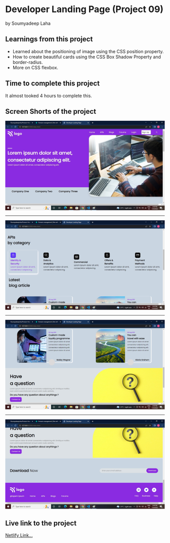 # Developer Landing Page (Project 09)

by Soumyadeep Laha

## Learnings from this project

- Learned about the positioning of image using the CSS position property.
- How to create beautiful cards using the CSS Box Shadow Property and border-radius.
- More on CSS flexbox.

## Time to complete this project 

It almost tooked 4 hours to complete this.

## Screen Shorts of the project

![Screen1](./Screens/Screen1.jpg)

---

![Screen2](./Screens/Screen2.jpg)

---

![Screen3](./Screens/Screen3.jpg)

---

![Screen4](./Screens/Screen4.jpg)

## Live link to the project

[Netlify Link...](https://developer-landing-page-proj09.netlify.app/)